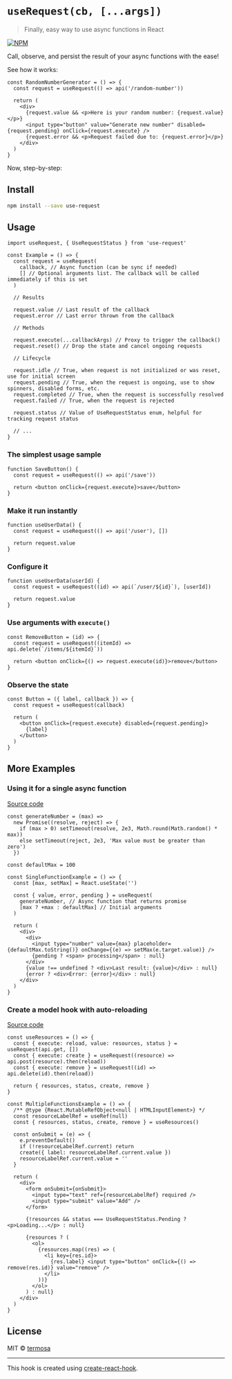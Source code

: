# `useRequest(cb, [...args])`

> Finally, easy way to use async functions in React

[![NPM](https://img.shields.io/npm/v/use-request.svg)](https://www.npmjs.com/package/use-request)

Call, observe, and persist the result of your async functions with the ease!

See how it works:

```tsx
const RandomNumberGenerator = () => {
  const request = useRequest(() => api('/random-number'))

  return (
    <div>
      {request.value && <p>Here is your random number: {request.value}</p>}
      <input type="button" value="Generate new number" disabled={request.pending} onClick={request.execute} />
      {request.error && <p>Request failed due to: {request.error}</p>}
    </div>
  )
}
```

Now, step-by-step:

## Install

```bash
npm install --save use-request
```

## Usage

```tsx
import useRequest, { UseRequestStatus } from 'use-request'

const Example = () => {
  const request = useRequest(
    callback, // Async function (can be sync if needed)
    [] // Optional arguments list. The callback will be called immediately if this is set
  )

  // Results

  request.value // Last result of the callback
  request.error // Last error thrown from the callback

  // Methods

  request.execute(...callbackArgs) // Proxy to trigger the callback()
  request.reset() // Drop the state and cancel ongoing requests

  // Lifecycle

  request.idle // True, when request is not initialized or was reset, use for initial screen
  request.pending // True, when the request is ongoing, use to show spinners, disabled forms, etc.
  request.completed // True, when the request is successfully resolved
  request.failed // True, when the request is rejected

  request.status // Value of UseRequestStatus enum, helpful for tracking request status

  // ...
}
```

### The simplest usage sample

```tsx
function SaveButton() {
  const request = useRequest(() => api('/save'))

  return <button onClick={request.execute}>save</button>
}
```

### Make it run instantly

```tsx
function useUserData() {
  const request = useRequest(() => api('/user'), [])

  return request.value
}
```

### Configure it

```tsx
function useUserData(userId) {
  const request = useRequest((id) => api(`/user/${id}`), [userId])

  return request.value
}
```

### Use arguments with `execute()`

```tsx
const RemoveButton = (id) => {
  const request = useRequest((itemId) => api.delete(`/items/${itemId}`))

  return <button onClick={() => request.execute(id)}>remove</button>
}
```

### Observe the state

```tsx
const Button = ({ label, callback }) => {
  const request = useRequest(callback)

  return (
    <button onClick={request.execute} disabled={request.pending}>
      {label}
    </button>
  )
}
```

## More Examples

### Using it for a single async function

[Source code](https://github.com/termosa/use-request/blob/master/example/src/SingleFunctionExample.js)

```tsx
const generateNumber = (max) =>
  new Promise((resolve, reject) => {
    if (max > 0) setTimeout(resolve, 2e3, Math.round(Math.random() * max))
    else setTimeout(reject, 2e3, 'Max value must be greater than zero')
  })

const defaultMax = 100

const SingleFunctionExample = () => {
  const [max, setMax] = React.useState('')

  const { value, error, pending } = useRequest(
    generateNumber, // Async function that returns promise
    [max ? +max : defaultMax] // Initial arguments
  )

  return (
    <div>
      <div>
        <input type="number" value={max} placeholder={defaultMax.toString()} onChange={(e) => setMax(e.target.value)} />
        {pending ? <span> processing</span> : null}
      </div>
      {value !== undefined ? <div>Last result: {value}</div> : null}
      {error ? <div>Error: {error}</div> : null}
    </div>
  )
}
```

### Create a model hook with auto-reloading

[Source code](https://github.com/termosa/use-request/blob/master/example/src/MultipleFunctionsExample.js)

```tsx
const useResources = () => {
  const { execute: reload, value: resources, status } = useRequest(api.get, [])
  const { execute: create } = useRequest((resource) => api.post(resource).then(reload))
  const { execute: remove } = useRequest((id) => api.delete(id).then(reload))

  return { resources, status, create, remove }
}

const MultipleFunctionsExample = () => {
  /** @type {React.MutableRefObject<null | HTMLInputElement>} */
  const resourceLabelRef = useRef(null)
  const { resources, status, create, remove } = useResources()

  const onSubmit = (e) => {
    e.preventDefault()
    if (!resourceLabelRef.current) return
    create({ label: resourceLabelRef.current.value })
    resourceLabelRef.current.value = ''
  }

  return (
    <div>
      <form onSubmit={onSubmit}>
        <input type="text" ref={resourceLabelRef} required />
        <input type="submit" value="Add" />
      </form>

      {!resources && status === UseRequestStatus.Pending ? <p>Loading...</p> : null}

      {resources ? (
        <ol>
          {resources.map((res) => (
            <li key={res.id}>
              {res.label} <input type="button" onClick={() => remove(res.id)} value="remove" />
            </li>
          ))}
        </ol>
      ) : null}
    </div>
  )
}
```

## License

MIT © [termosa](https://me.st)

---

This hook is created using [create-react-hook](https://github.com/hermanya/create-react-hook).
